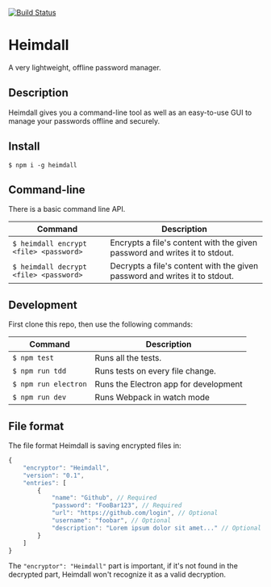 [![Build Status](https://travis-ci.org/leventebalogh/heimdall.svg?branch=master)](https://travis-ci.org/leventebalogh/heimdall)

# Heimdall

A very lightweight, offline password manager.

## Description
Heimdall gives you a command-line tool as well as an easy-to-use GUI to manage your passwords offline and securely.

## Install
`$ npm i -g heimdall`

## Command-line
There is a basic command line API.

| Command                                   | Description                                                                |
| ----------------------------------------- | -------------------------------------------------------------------------- |
| `$ heimdall encrypt <file> <password>`    | Encrypts a file's content with the given password and writes it to stdout. |
| `$ heimdall decrypt <file> <password>`    | Decrypts a file's content with the given password and writes it to stdout. |

## Development

First clone this repo, then use the following commands:

| Command                                   | Description                                                                |
| ----------------------------------------- | -------------------------------------------------------------------------- |
| `$ npm test`                              | Runs all the tests.                                                        |
| `$ npm run tdd`                           | Runs tests on every file change.                                           |
| `$ npm run electron`                      | Runs the Electron app for development                                      |
| `$ npm run dev`                           | Runs Webpack in watch mode                                                 |

## File format

The file format Heimdall is saving encrypted files in:
```javascript
{
    "encryptor": "Heimdall",
    "version": "0.1",
    "entries": [
        {
            "name": "Github", // Required
            "password": "FooBar123", // Required
            "url": "https://github.com/login", // Optional
            "username": "foobar", // Optional
            "description": "Lorem ipsum dolor sit amet..." // Optional
        }
    ]
}
```

The `"encryptor": "Heimdall"` part is important, if it's not found in the decrypted part, Heimdall won't recognize
it as a valid decryption.
